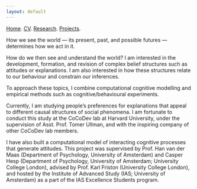 ```yaml
---
layout: default
---
```


[Home](./). [CV](./assets/files/CV.pdf). [Research](./research.md). [Projects](./projects.md).

How we see the world — its present, past, and possible futures — determines how we act in it. 

How do we then see and understand the world? I am interested in the development, formation, and revision of complex belief structures such as attitudes or explanations. I am also interested in how these structures relate to our behaviour and constrain our inferences.

To approach these topics, I combine computational cognitive modelling and empirical methods such as cognitive/behavioural experiments. 


Currently, I am studying people’s preferences for explanations that appeal to different causal structures of social phenomena. I am fortunate to conduct this study at the CoCoDev lab at Harvard University, under the supervision of Asst. Prof. Tomer Ullman, and with the inspiring company of other CoCoDev lab members. 

I have also built a computational model of interacting cognitive processes that generate attitudes. This project was supervised by Prof. Han van der Maas (Department of Psychology, University of Amsterdam) and Casper Hesp (Department of Psychology, University of Amsterdam; University College London), advised by Prof. Karl Friston (University College London), and hosted by the Institute of Advanced Study (IAS; University of Amsterdam) as a part of the IAS Excellence Students program.

<!--My current research combines tools in econometrics, machine learning and leverages unstructured data (e.g., video, text, map and network) to optimize marketing decisions and answer questions of general interest in social sciences. I’m also interested in understanding consumer behaviors through the lens of basic psychological and neurological principles.
One stream of my current work focuses on combining machine learning and adaptive experimentation to personalize marketing interventions. Another one centers on extracting insights from unstructured data such as video (images, audios and text), map and network in observational studies. I'm also interested in understanding consumer behaviors through the lens of basic economic and psychological principles. 
(e.g., video, text, map and network)
My current research focuses on optimizing managerial decisions such as advertising, pricing and targeting by developing algorithmic products that turn big unstructured data into actionable insights. 
-->


<!--
![Octocat](https://github.githubassets.com/images/icons/emoji/octocat.png)
and [Paramveer Dhillon](https://www.si.umich.edu/people/paramveer-dhillon) (University of Michigan School of Information).
-->
